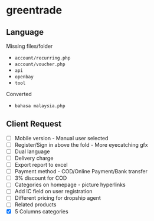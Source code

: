 greentrade
==========

Language
--------

Missing files/folder
- `account/recurring.php`
- `account/voucher.php`
- `api`
- `openbay`
- `tool`

Converted
- `bahasa malaysia.php`

Client Request
--------------

- [ ] Mobile version - Manual user selected
- [ ] Register/Sign in above the fold - More eyecatching gfx
- [ ] Dual language
- [ ] Delivery charge
- [ ] Export report to excel
- [ ] Payment method - COD/Online Payment/Bank transfer
- [ ] 3% discount for COD
- [ ] Categories on homepage - picture hyperlinks
- [ ] Add IC field on user registration
- [ ] Different pricing for dropship agent
- [ ] Related products
- [x] 5 Columns categories
